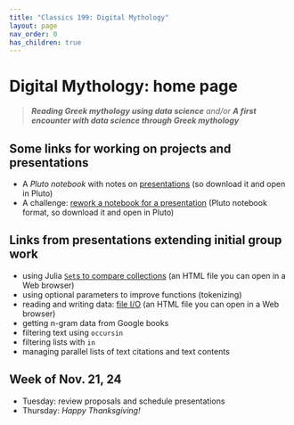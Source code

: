 ```yaml
---
title: "Classics 199: Digital Mythology"
layout: page
nav_order: 0
has_children: true
---
```



# Digital Mythology: home page

> ***Reading Greek mythology using data science*** *and/or* ***A first encounter with data science through Greek mythology***

## Some links for working on projects and presentations

- A *Pluto notebook* with notes on [presentations](https://raw.githubusercontent.com/neelsmith/digitalmyth/main/pluto/presentation-notes.jl) (so download it and open in Pluto)
- A challenge: [rework a notebook for a presentation](./julia/rework-nb.jl) (Pluto notebook format, so download it and open in Pluto)

## Links from presentations extending initial group work

- using Julia [`Set`s to compare collections](./julia/extending/compare-sets.html)  (an HTML file you can open in a Web browser)
- using optional parameters to improve functions (tokenizing)
- reading and writing data: [file I/O](./julia/extending/fileio.html) (an HTML file you can open in a Web browser)
- getting n-gram data from Google books
- filtering text using `occursin`
- filtering lists with `in`
- managing parallel lists of text citations and text contents


## Week of Nov. 21, 24

- Tuesday: review proposals and schedule presentations
- Thursday: *Happy Thanksgiving!*